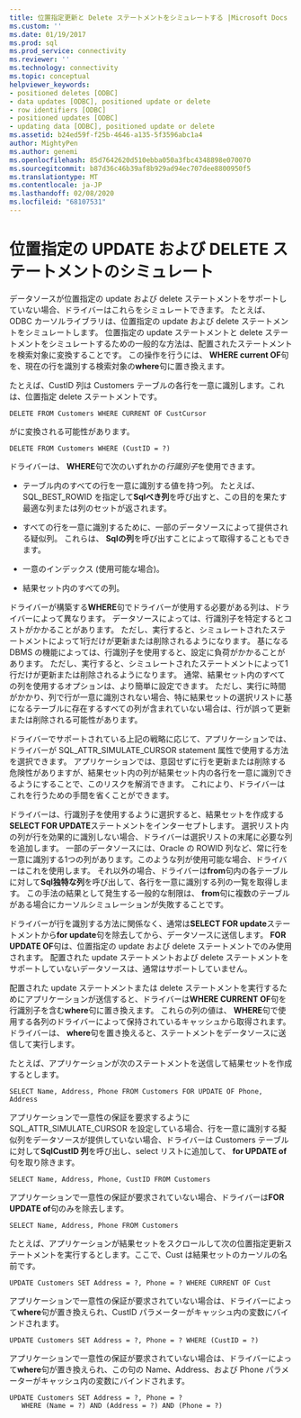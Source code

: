 ```yaml
---
title: 位置指定更新と Delete ステートメントをシミュレートする |Microsoft Docs
ms.custom: ''
ms.date: 01/19/2017
ms.prod: sql
ms.prod_service: connectivity
ms.reviewer: ''
ms.technology: connectivity
ms.topic: conceptual
helpviewer_keywords:
- positioned deletes [ODBC]
- data updates [ODBC], positioned update or delete
- row identifiers [ODBC]
- positioned updates [ODBC]
- updating data [ODBC], positioned update or delete
ms.assetid: b24ed59f-f25b-4646-a135-5f3596abc1a4
author: MightyPen
ms.author: genemi
ms.openlocfilehash: 85d7642620d510ebba050a3fbc4348898e070070
ms.sourcegitcommit: b87d36c46b39af8b929ad94ec707dee8800950f5
ms.translationtype: MT
ms.contentlocale: ja-JP
ms.lasthandoff: 02/08/2020
ms.locfileid: "68107531"
---
```

# <a name="simulating-positioned-update-and-delete-statements"></a>位置指定の UPDATE および DELETE ステートメントのシミュレート
データソースが位置指定の update および delete ステートメントをサポートしていない場合、ドライバーはこれらをシミュレートできます。 たとえば、ODBC カーソルライブラリは、位置指定の update および delete ステートメントをシミュレートします。 位置指定の update ステートメントと delete ステートメントをシミュレートするための一般的な方法は、配置されたステートメントを検索対象に変換することです。 この操作を行うには、 **WHERE current OF**句を、現在の行を識別する検索対象の**where**句に置き換えます。  
  
 たとえば、CustID 列は Customers テーブルの各行を一意に識別します。これは、位置指定 delete ステートメントです。  
  
```  
DELETE FROM Customers WHERE CURRENT OF CustCursor  
```  
  
 がに変換される可能性があります。  
  
```  
DELETE FROM Customers WHERE (CustID = ?)  
```  
  
 ドライバーは、 **WHERE**句で次のいずれかの*行識別子*を使用できます。  
  
-   テーブル内のすべての行を一意に識別する値を持つ列。 たとえば、SQL_BEST_ROWID を指定して**Sqlべき列**を呼び出すと、この目的を果たす最適な列または列のセットが返されます。  
  
-   すべての行を一意に識別するために、一部のデータソースによって提供される疑似列。 これらは、 **Sqlの列**を呼び出すことによって取得することもできます。  
  
-   一意のインデックス (使用可能な場合)。  
  
-   結果セット内のすべての列。  
  
 ドライバーが構築する**WHERE**句でドライバーが使用する必要がある列は、ドライバーによって異なります。 データソースによっては、行識別子を特定するとコストがかかることがあります。 ただし、実行すると、シミュレートされたステートメントによって1行だけが更新または削除されるようになります。 基になる DBMS の機能によっては、行識別子を使用すると、設定に負荷がかかることがあります。 ただし、実行すると、シミュレートされたステートメントによって1行だけが更新または削除されるようになります。 通常、結果セット内のすべての列を使用するオプションは、より簡単に設定できます。 ただし、実行に時間がかかり、列で行が一意に識別されない場合、特に結果セットの選択リストに基になるテーブルに存在するすべての列が含まれていない場合は、行が誤って更新または削除される可能性があります。  
  
 ドライバーでサポートされている上記の戦略に応じて、アプリケーションでは、ドライバーが SQL_ATTR_SIMULATE_CURSOR statement 属性で使用する方法を選択できます。 アプリケーションでは、意図せずに行を更新または削除する危険性がありますが、結果セット内の列が結果セット内の各行を一意に識別できるようにすることで、このリスクを解消できます。 これにより、ドライバーはこれを行うための手間を省くことができます。  
  
 ドライバーは、行識別子を使用するように選択すると、結果セットを作成する**SELECT FOR UPDATE**ステートメントをインターセプトします。 選択リスト内の列が行を効果的に識別しない場合、ドライバーは選択リストの末尾に必要な列を追加します。 一部のデータソースには、Oracle の ROWID 列など、常に行を一意に識別する1つの列があります。このような列が使用可能な場合、ドライバーはこれを使用します。 それ以外の場合、ドライバーは**from**句内の各テーブルに対して**Sql独特な列**を呼び出して、各行を一意に識別する列の一覧を取得します。 この手法の結果として発生する一般的な制限は、 **from**句に複数のテーブルがある場合にカーソルシミュレーションが失敗することです。  
  
 ドライバーが行を識別する方法に関係なく、通常は**SELECT FOR update**ステートメントから**for update**句を除去してから、データソースに送信します。 **FOR UPDATE OF**句は、位置指定の update および delete ステートメントでのみ使用されます。 配置された update ステートメントおよび delete ステートメントをサポートしていないデータソースは、通常はサポートしていません。  
  
 配置された update ステートメントまたは delete ステートメントを実行するためにアプリケーションが送信すると、ドライバーは**WHERE CURRENT OF**句を行識別子を含む**where**句に置き換えます。 これらの列の値は、 **WHERE**句で使用する各列のドライバーによって保持されているキャッシュから取得されます。 ドライバーは、 **where**句を置き換えると、ステートメントをデータソースに送信して実行します。  
  
 たとえば、アプリケーションが次のステートメントを送信して結果セットを作成するとします。  
  
```  
SELECT Name, Address, Phone FROM Customers FOR UPDATE OF Phone, Address  
```  
  
 アプリケーションで一意性の保証を要求するように SQL_ATTR_SIMULATE_CURSOR を設定している場合、行を一意に識別する擬似列をデータソースが提供していない場合、ドライバーは Customers テーブルに対して**SqlCustID 列**を呼び出し、select リストに追加して、 **for UPDATE of**句を取り除きます。  
  
```  
SELECT Name, Address, Phone, CustID FROM Customers  
```  
  
 アプリケーションで一意性の保証が要求されていない場合、ドライバーは**FOR UPDATE of**句のみを除去します。  
  
```  
SELECT Name, Address, Phone FROM Customers  
```  
  
 たとえば、アプリケーションが結果セットをスクロールして次の位置指定更新ステートメントを実行するとします。ここで、Cust は結果セットのカーソルの名前です。  
  
```  
UPDATE Customers SET Address = ?, Phone = ? WHERE CURRENT OF Cust  
```  
  
 アプリケーションで一意性の保証が要求されていない場合は、ドライバーによって**where**句が置き換えられ、CustID パラメーターがキャッシュ内の変数にバインドされます。  
  
```  
UPDATE Customers SET Address = ?, Phone = ? WHERE (CustID = ?)  
```  
  
 アプリケーションで一意性の保証が要求されていない場合は、ドライバーによって**where**句が置き換えられ、この句の Name、Address、および Phone パラメーターがキャッシュ内の変数にバインドされます。  
  
```  
UPDATE Customers SET Address = ?, Phone = ?  
   WHERE (Name = ?) AND (Address = ?) AND (Phone = ?)  
```
